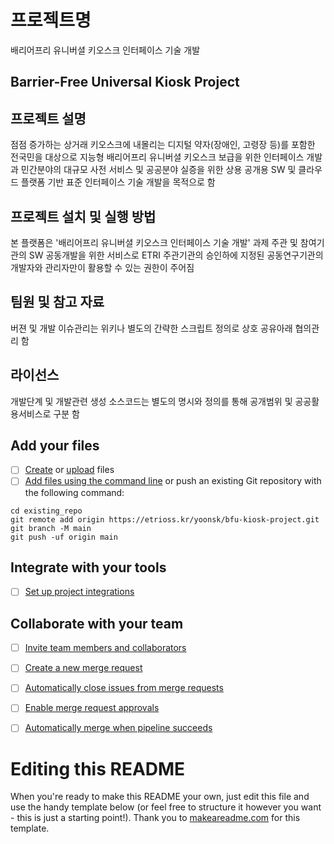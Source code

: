# 프로젝트명
배리어프리 유니버셜 키오스크 인터페이스 기술 개발

## Barrier-Free Universal Kiosk Project


## 프로젝트 설명

점점 증가하는 상거래 키오스크에 내몰리는 디지털 약자(장애인, 고령장 등)를 포함한 전국민을 대상으로 
지능형 배리어프리 유니버셜 키오스크 보급을 위한 인터페이스 개발과 민간분야의 대규모 사전 서비스 및 공공분야 실증을 위한 
상용 공개용 SW 및 클라우드 플랫폼 기반 표준 인터페이스 기술 개발을 목적으로 함


## 프로젝트 설치 및 실행 방법
본 플랫폼은 '배리어프리 유니버셜 키오스크 인터페이스 기술 개발' 과제 주관 및 참여기관의 SW 공동개발을 위한 서비스로
ETRI 주관기관의 승인하에 지정된 공동연구기관의 개발자와 관리자만이 활용할 수 있는 권한이 주어짐


## 팀원 및 참고 자료
버젼 및 개발 이슈관리는 위키나 별도의 간략한 스크립트 정의로 상호 공유아래 협의관리 함


## 라이선스
개발단계 및 개발관련 생성 소스코드는 별도의 명시와 정의를 통해 공개범위 및 공공활용서비스로 구분 함


## Add your files

- [ ] [Create](https://docs.gitlab.com/ee/user/project/repository/web_editor.html#create-a-file) or [upload](https://docs.gitlab.com/ee/user/project/repository/web_editor.html#upload-a-file) files
- [ ] [Add files using the command line](https://docs.gitlab.com/ee/gitlab-basics/add-file.html#add-a-file-using-the-command-line) or push an existing Git repository with the following command:

```
cd existing_repo
git remote add origin https://etrioss.kr/yoonsk/bfu-kiosk-project.git
git branch -M main
git push -uf origin main
```

## Integrate with your tools

- [ ] [Set up project integrations](https://etrioss.kr/yoonsk/bfu-kiosk-project/-/settings/integrations)

## Collaborate with your team

- [ ] [Invite team members and collaborators](https://docs.gitlab.com/ee/user/project/members/)
- [ ] [Create a new merge request](https://docs.gitlab.com/ee/user/project/merge_requests/creating_merge_requests.html)
- [ ] [Automatically close issues from merge requests](https://docs.gitlab.com/ee/user/project/issues/managing_issues.html#closing-issues-automatically)
- [ ] [Enable merge request approvals](https://docs.gitlab.com/ee/user/project/merge_requests/approvals/)
- [ ] [Automatically merge when pipeline succeeds](https://docs.gitlab.com/ee/user/project/merge_requests/merge_when_pipeline_succeeds.html)


# Editing this README

When you're ready to make this README your own, just edit this file and use the handy template below (or feel free to structure it however you want - this is just a starting point!). Thank you to [makeareadme.com](https://www.makeareadme.com/) for this template.

